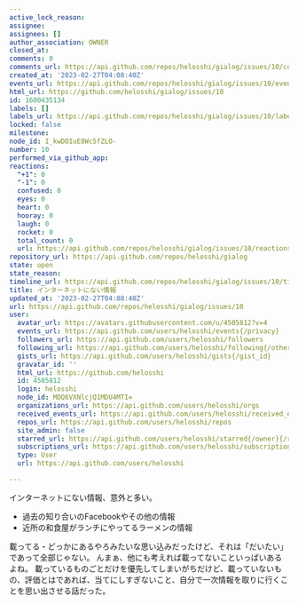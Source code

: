 ```yaml
---
active_lock_reason: 
assignee: 
assignees: []
author_association: OWNER
closed_at: 
comments: 0
comments_url: https://api.github.com/repos/helosshi/gialog/issues/10/comments
created_at: '2023-02-27T04:08:40Z'
events_url: https://api.github.com/repos/helosshi/gialog/issues/10/events
html_url: https://github.com/helosshi/gialog/issues/10
id: 1600435134
labels: []
labels_url: https://api.github.com/repos/helosshi/gialog/issues/10/labels{/name}
locked: false
milestone: 
node_id: I_kwDOIuE8Wc5fZLO-
number: 10
performed_via_github_app: 
reactions:
  "+1": 0
  "-1": 0
  confused: 0
  eyes: 0
  heart: 0
  hooray: 0
  laugh: 0
  rocket: 0
  total_count: 0
  url: https://api.github.com/repos/helosshi/gialog/issues/10/reactions
repository_url: https://api.github.com/repos/helosshi/gialog
state: open
state_reason: 
timeline_url: https://api.github.com/repos/helosshi/gialog/issues/10/timeline
title: インターネットにない情報
updated_at: '2023-02-27T04:08:40Z'
url: https://api.github.com/repos/helosshi/gialog/issues/10
user:
  avatar_url: https://avatars.githubusercontent.com/u/4505812?v=4
  events_url: https://api.github.com/users/helosshi/events{/privacy}
  followers_url: https://api.github.com/users/helosshi/followers
  following_url: https://api.github.com/users/helosshi/following{/other_user}
  gists_url: https://api.github.com/users/helosshi/gists{/gist_id}
  gravatar_id: ''
  html_url: https://github.com/helosshi
  id: 4505812
  login: helosshi
  node_id: MDQ6VXNlcjQ1MDU4MTI=
  organizations_url: https://api.github.com/users/helosshi/orgs
  received_events_url: https://api.github.com/users/helosshi/received_events
  repos_url: https://api.github.com/users/helosshi/repos
  site_admin: false
  starred_url: https://api.github.com/users/helosshi/starred{/owner}{/repo}
  subscriptions_url: https://api.github.com/users/helosshi/subscriptions
  type: User
  url: https://api.github.com/users/helosshi

---
```

インターネットにない情報、意外と多い。
- 過去の知り合いのFacebookやその他の情報
- 近所の和食屋がランチにやってるラーメンの情報

載ってる・どっかにあるやろみたいな思い込みだったけど、それは「だいたい」であって全部じゃない。
んまぁ、他にも考えれば載ってないこといっぱいあるよね。
載っているものごとだけを優先してしまいがちだけど、載っていないもの、評価とはであれば、当てにしすぎないこと、自分で一次情報を取りに行くことを思い出させる話だった。
